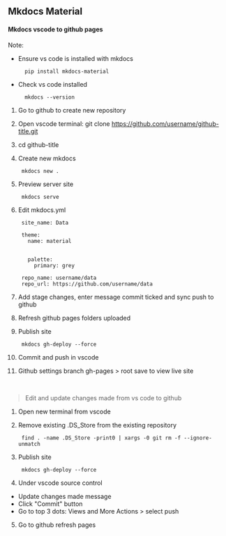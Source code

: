 ## Mkdocs Material
#### Mkdocs vscode to github pages

Note: 
- Ensure vs code is installed with mkdocs
  
        pip install mkdocs-material

- Check vs code installed

        mkdocs --version

1. Go to github to create new repository
2. Open vscode terminal: git clone https://github.com/username/github-title.git
3. cd github-title
4. Create new mkdocs

        mkdocs new .

5. Preview server site

        mkdocs serve

6. Edit mkdocs.yml

        site_name: Data

        theme:
          name: material


          palette:
            primary: grey

        repo_name: username/data
        repo_url: https://github.com/username/data

7. Add stage changes, enter message commit ticked and sync push to github
8. Refresh github pages folders uploaded
9. Publish site

        mkdocs gh-deploy --force

10. Commit and push in vscode

10. Github settings branch gh-pages > root save to view live site

</br>

> Edit and update changes made from vs code to github

1. Open new terminal from vscode

2. Remove existing .DS_Store from the existing repository

        find . -name .DS_Store -print0 | xargs -0 git rm -f --ignore-unmatch

3. Publish site

        mkdocs gh-deploy --force

4. Under vscode source control 

- Update changes made message
- Click "Commit" button
- Go to top 3 dots: Views and More Actions > select push

5. Go to github refresh pages



